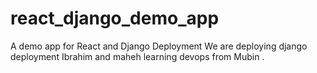 # react_django_demo_app
A demo app for React and Django Deployment
We are deploying django deployment
Ibrahim and maheh learning devops from Mubin .
